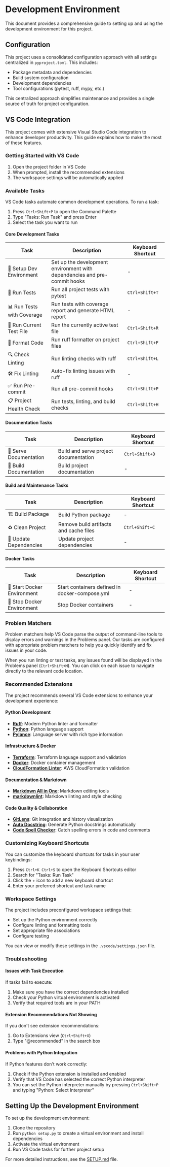 # Development Environment

This document provides a comprehensive guide to setting up and using the development environment for
this project.

## Configuration

This project uses a consolidated configuration approach with all settings centralized in
`pyproject.toml`. This includes:

- Package metadata and dependencies
- Build system configuration
- Development dependencies
- Tool configurations (pytest, ruff, mypy, etc.)

This centralized approach simplifies maintenance and provides a single source of truth for project
configuration.

## VS Code Integration

This project comes with extensive Visual Studio Code integration to enhance developer productivity.
This guide explains how to make the most of these features.

### Getting Started with VS Code

1. Open the project folder in VS Code
1. When prompted, install the recommended extensions
1. The workspace settings will be automatically applied

### Available Tasks

VS Code tasks automate common development operations. To run a task:

1. Press `Ctrl+Shift+P` to open the Command Palette
1. Type "Tasks: Run Task" and press Enter
1. Select the task you want to run

#### Core Development Tasks

| Task                       | Description                                                               | Keyboard Shortcut |
| -------------------------- | ------------------------------------------------------------------------- | ----------------- |
| 🔧 Setup Dev Environment   | Set up the development environment with dependencies and pre-commit hooks | -                 |
| 🧪 Run Tests               | Run all project tests with pytest                                         | `Ctrl+Shift+T`    |
| 📊 Run Tests with Coverage | Run tests with coverage report and generate HTML report                   | -                 |
| 🧪 Run Current Test File   | Run the currently active test file                                        | `Ctrl+Shift+R`    |
| 🧹 Format Code             | Run ruff formatter on project files                                       | `Ctrl+Shift+F`    |
| 🔍 Check Linting           | Run linting checks with ruff                                              | `Ctrl+Shift+L`    |
| 🛠️ Fix Linting             | Auto-fix linting issues with ruff                                         | -                 |
| ✅ Run Pre-commit          | Run all pre-commit hooks                                                  | `Ctrl+Shift+P`    |
| 📋 Project Health Check    | Run tests, linting, and build checks                                      | `Ctrl+Shift+H`    |

#### Documentation Tasks

| Task                   | Description                           | Keyboard Shortcut |
| ---------------------- | ------------------------------------- | ----------------- |
| 📖 Serve Documentation | Build and serve project documentation | `Ctrl+Shift+D`    |
| 📖 Build Documentation | Build project documentation           | -                 |

#### Build and Maintenance Tasks

| Task                   | Description                            | Keyboard Shortcut |
| ---------------------- | -------------------------------------- | ----------------- |
| 🏗️ Build Package       | Build Python package                   | -                 |
| ♻️ Clean Project       | Remove build artifacts and cache files | `Ctrl+Shift+C`    |
| 🔄 Update Dependencies | Update project dependencies            | -                 |

#### Docker Tasks

| Task                        | Description                                    | Keyboard Shortcut |
| --------------------------- | ---------------------------------------------- | ----------------- |
| 🐳 Start Docker Environment | Start containers defined in docker-compose.yml | -                 |
| 🐳 Stop Docker Environment  | Stop Docker containers                         | -                 |

### Problem Matchers

Problem matchers help VS Code parse the output of command-line tools to display errors and warnings
in the Problems panel. Our tasks are configured with appropriate problem matchers to help you
quickly identify and fix issues in your code.

When you run linting or test tasks, any issues found will be displayed in the Problems panel
(`Ctrl+Shift+M`). You can click on each issue to navigate directly to the relevant code location.

### Recommended Extensions

The project recommends several VS Code extensions to enhance your development experience:

#### Python Development

- **[Ruff](https://marketplace.visualstudio.com/items?itemName=charliermarsh.ruff)**: Modern Python
  linter and formatter
- **[Python](https://marketplace.visualstudio.com/items?itemName=ms-python.python)**: Python
  language support
- **[Pylance](https://marketplace.visualstudio.com/items?itemName=ms-python.vscode-pylance)**:
  Language server with rich type information

#### Infrastructure & Docker

- **[Terraform](https://marketplace.visualstudio.com/items?itemName=hashicorp.terraform)**:
  Terraform language support and validation
- **[Docker](https://marketplace.visualstudio.com/items?itemName=ms-azuretools.vscode-docker)**:
  Docker container management
- **[CloudFormation Linter](https://marketplace.visualstudio.com/items?itemName=kddejong.vscode-cfn-lint)**:
  AWS CloudFormation validation

#### Documentation & Markdown

- **[Markdown All in One](https://marketplace.visualstudio.com/items?itemName=yzhang.markdown-all-in-one)**:
  Markdown editing tools
- **[markdownlint](https://marketplace.visualstudio.com/items?itemName=davidanson.vscode-markdownlint)**:
  Markdown linting and style checking

#### Code Quality & Collaboration

- **[GitLens](https://marketplace.visualstudio.com/items?itemName=eamodio.gitlens)**: Git
  integration and history visualization
- **[Auto Docstring](https://marketplace.visualstudio.com/items?itemName=njpwerner.autodocstring)**:
  Generate Python docstrings automatically
- **[Code Spell Checker](https://marketplace.visualstudio.com/items?itemName=streetsidesoftware.code-spell-checker)**:
  Catch spelling errors in code and comments

### Customizing Keyboard Shortcuts

You can customize the keyboard shortcuts for tasks in your user keybindings:

1. Press `Ctrl+K Ctrl+S` to open the Keyboard Shortcuts editor
1. Search for "Tasks: Run Task"
1. Click the + icon to add a new keyboard shortcut
1. Enter your preferred shortcut and task name

### Workspace Settings

The project includes preconfigured workspace settings that:

- Set up the Python environment correctly
- Configure linting and formatting tools
- Set appropriate file associations
- Configure testing

You can view or modify these settings in the `.vscode/settings.json` file.

### Troubleshooting

#### Issues with Task Execution

If tasks fail to execute:

1. Make sure you have the correct dependencies installed
1. Check your Python virtual environment is activated
1. Verify that required tools are in your PATH

#### Extension Recommendations Not Showing

If you don't see extension recommendations:

1. Go to Extensions view (`Ctrl+Shift+X`)
1. Type "@recommended" in the search box

#### Problems with Python Integration

If Python features don't work correctly:

1. Check if the Python extension is installed and enabled
1. Verify that VS Code has selected the correct Python interpreter
1. You can set the Python interpreter manually by pressing `Ctrl+Shift+P` and typing "Python: Select
   Interpreter"

## Setting Up the Development Environment

To set up the development environment:

1. Clone the repository
1. Run `python setup.py` to create a virtual environment and install dependencies
1. Activate the virtual environment
1. Run VS Code tasks for further project setup

For more detailed instructions, see the [SETUP.md](../SETUP.md) file.
